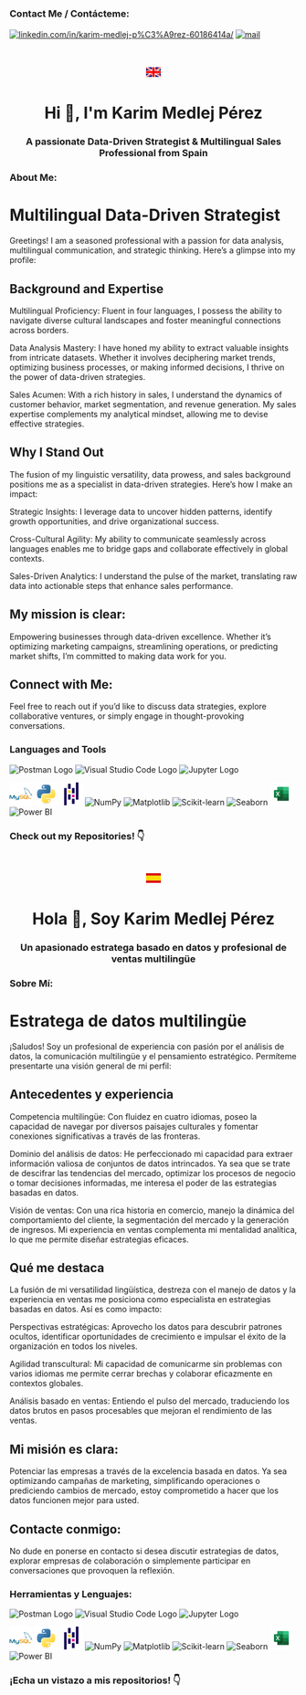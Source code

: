 

<h3 align="left">Contact Me / Contácteme:</h3>
<p align="left">
<a href="https://www.linkedin.com/in/karim-medlej/" rel="nofollow"><img align="center" src="https://www.vectorlogo.zone/logos/linkedin/linkedin-icon.svg" alt="linkedin.com/in/karim-medlej-p%C3%A9rez-60186414a/" height="30" width="40" style="max-width: 100%;"></a> 
<a href="mailto:karim.medlej.perez@gmail.com?Subject=Hola%20Karim%20nos%20gustaría%20conocerte"><img align="center" src="https://www.vectorlogo.zone/logos/gmail/gmail-icon.svg" height="35" width="35px" alt="mail" style="max-width: 100%;"></a>
</p>

<h1 align="center">
<img src="https://github.com/Karim-Medlej/Karim-Medlej/blob/main/gb.jpg" width="5%" height="5%">
</h1>

<h1 align="center">Hi 👋, I'm Karim Medlej Pérez</h1>
<h3 align="center">A passionate Data-Driven Strategist & Multilingual Sales Professional from Spain</h3>

<h3 align="left">About Me:</h3>
<p align="left">


# Multilingual Data-Driven Strategist
Greetings! I am a seasoned professional with a passion for data analysis, multilingual communication, and strategic thinking. Here’s a glimpse into my profile:

## Background and Expertise
Multilingual Proficiency: Fluent in four languages, I possess the ability to navigate diverse cultural landscapes and foster meaningful connections across borders.

Data Analysis Mastery: I have honed my ability to extract valuable insights from intricate datasets. Whether it involves deciphering market trends, optimizing business processes, or making informed decisions, I thrive on the power of data-driven strategies.

Sales Acumen: With a rich history in sales, I understand the dynamics of customer behavior, market segmentation, and revenue generation. My sales expertise complements my analytical mindset, allowing me to devise effective strategies.

## Why I Stand Out
The fusion of my linguistic versatility, data prowess, and sales background positions me as a specialist in data-driven strategies. Here’s how I make an impact:

Strategic Insights: I leverage data to uncover hidden patterns, identify growth opportunities, and drive organizational success.

Cross-Cultural Agility: My ability to communicate seamlessly across languages enables me to bridge gaps and collaborate effectively in global contexts.

Sales-Driven Analytics: I understand the pulse of the market, translating raw data into actionable steps that enhance sales performance.

## My mission is clear: 
Empowering businesses through data-driven excellence. Whether it’s optimizing marketing campaigns, streamlining operations, or predicting market shifts, I’m committed to making data work for you.

## Connect with Me:
Feel free to reach out if you’d like to discuss data strategies, explore collaborative ventures, or simply engage in thought-provoking conversations.

<h3 align="left">Languages and Tools</h3>
<p align="left">
  <img src="https://www.vectorlogo.zone/logos/getpostman/getpostman-icon.svg" alt="Postman Logo" width="40" height="40"/>
  <img src="https://www.vectorlogo.zone/logos/visualstudio_code/visualstudio_code-ar21.svg" alt="Visual Studio Code Logo" width="90" height="40" style="max-width: 100%;"/>
  <img src="https://upload.wikimedia.org/wikipedia/commons/3/38/Jupyter_logo.svg" alt="Jupyter Logo" width="40" height="40"/>
</p>
<div class="images">
  <img src="https://raw.githubusercontent.com/devicons/devicon/master/icons/mysql/mysql-original-wordmark.svg" alt="MySQL" width="40" height="40" style="max-width: 100%; display: inline-block;">
  <img src="https://raw.githubusercontent.com/devicons/devicon/master/icons/python/python-original.svg" alt="Python" width="40" height="40" style="max-width: 100%; display: inline-block;">
  <img src="https://raw.githubusercontent.com/devicons/devicon/2ae2a900d2f041da66e950e4d48052658d850630/icons/pandas/pandas-original.svg" alt="Pandas" width="40" height="40" style="max-width: 100%;">
  <img src="https://upload.wikimedia.org/wikipedia/commons/6/67/Numpy-svgrepo-com.svg?uselang=es" alt="NumPy" width="40" height="40" style="max-width: 100%;">
  <img src="https://matplotlib.org/_static/logo2.svg" alt="Matplotlib" width="90" height="40" style="max-width: 100%;">
  <img src="https://upload.wikimedia.org/wikipedia/commons/0/05/Scikit_learn_logo_small.svg" alt="Scikit-learn" width="60" height="40" style="max-width: 100%;">
  <img src="https://seaborn.pydata.org/_images/logo-mark-lightbg.svg" alt="Seaborn" width="40" height="40" style="max-width: 100%;">
  <img src="https://github.com/Karim-Medlej/Karim-Medlej/blob/main/excel logo.png" width="40" height="40">
  <img src="https://upload.wikimedia.org/wikipedia/commons/c/cf/New_Power_BI_Logo.svg" alt="Power BI" width="40" height="40" style="max-width: 100%;">
</div>


### Check out my Repositories! 👇


<h1 align="center">
<img src="https://github.com/Karim-Medlej/Karim-Medlej/blob/main/esp.jpg" width="5%" height="5%">
</h1>

<h1 align="center">Hola 👋, Soy Karim Medlej Pérez</h1>
<h3 align="center">Un apasionado estratega basado en datos y profesional de ventas multilingüe</h3>

<h3 align="left">Sobre Mí:</h3>
<p align="left">


# Estratega de datos multilingüe
¡Saludos! Soy un profesional de experiencia con pasión por el análisis de datos, la comunicación multilingüe y el pensamiento estratégico. Permíteme presentarte una visión general de mi perfil:

## Antecedentes y experiencia
Competencia multilingüe: Con fluidez en cuatro idiomas, poseo la capacidad de navegar por diversos paisajes culturales y fomentar conexiones significativas a través de las fronteras.

Dominio del análisis de datos: He perfeccionado mi capacidad para extraer información valiosa de conjuntos de datos intrincados. Ya sea que se trate de descifrar las tendencias del mercado, optimizar los procesos de negocio o tomar decisiones informadas, me interesa el poder de las estrategias basadas en datos.

Visión de ventas: Con una rica historia en comercio, manejo la dinámica del comportamiento del cliente, la segmentación del mercado y la generación de ingresos. Mi experiencia en ventas complementa mi mentalidad analítica, lo que me permite diseñar estrategias eficaces.

## Qué me destaca
La fusión de mi versatilidad lingüística, destreza con el manejo de datos y la experiencia en ventas me posiciona como especialista en estrategias basadas en datos. Así es como impacto:

Perspectivas estratégicas: Aprovecho los datos para descubrir patrones ocultos, identificar oportunidades de crecimiento e impulsar el éxito de la organización en todos los niveles.

Agilidad transcultural: Mi capacidad de comunicarme sin problemas con varios idiomas me permite cerrar brechas y colaborar eficazmente en contextos globales.

Análisis basado en ventas: Entiendo el pulso del mercado, traduciendo los datos brutos en pasos procesables que mejoran el rendimiento de las ventas.

## Mi misión es clara: 
Potenciar las empresas a través de la excelencia basada en datos. Ya sea optimizando campañas de marketing, simplificando operaciones o prediciendo cambios de mercado, estoy comprometido a hacer que los datos funcionen mejor para usted.

## Contacte conmigo:
No dude en ponerse en contacto si desea discutir estrategias de datos, explorar empresas de colaboración o simplemente participar en conversaciones que provoquen la reflexión.

<h3 align="left">Herramientas y Lenguajes:</h3>
<p align="left">
  <img src="https://www.vectorlogo.zone/logos/getpostman/getpostman-icon.svg" alt="Postman Logo" width="40" height="40"/>
  <img src="https://www.vectorlogo.zone/logos/visualstudio_code/visualstudio_code-ar21.svg" alt="Visual Studio Code Logo" width="90" height="40" style="max-width: 100%;"/>
  <img src="https://upload.wikimedia.org/wikipedia/commons/3/38/Jupyter_logo.svg" alt="Jupyter Logo" width="40" height="40"/>
</p>
<div class="images">
  <img src="https://raw.githubusercontent.com/devicons/devicon/master/icons/mysql/mysql-original-wordmark.svg" alt="MySQL" width="40" height="40" style="max-width: 100%; display: inline-block;">
  <img src="https://raw.githubusercontent.com/devicons/devicon/master/icons/python/python-original.svg" alt="Python" width="40" height="40" style="max-width: 100%; display: inline-block;">
  <img src="https://raw.githubusercontent.com/devicons/devicon/2ae2a900d2f041da66e950e4d48052658d850630/icons/pandas/pandas-original.svg" alt="Pandas" width="40" height="40" style="max-width: 100%;">
  <img src="https://upload.wikimedia.org/wikipedia/commons/6/67/Numpy-svgrepo-com.svg?uselang=es" alt="NumPy" width="40" height="40" style="max-width: 100%;">
  <img src="https://matplotlib.org/_static/logo2.svg" alt="Matplotlib" width="90" height="40" style="max-width: 100%;">
  <img src="https://upload.wikimedia.org/wikipedia/commons/0/05/Scikit_learn_logo_small.svg" alt="Scikit-learn" width="60" height="40" style="max-width: 100%;">
  <img src="https://seaborn.pydata.org/_images/logo-mark-lightbg.svg" alt="Seaborn" width="40" height="40" style="max-width: 100%;">
  <img src="https://github.com/Karim-Medlej/Karim-Medlej/blob/main/excel logo.png" width="40" height="40">
  <img src="https://upload.wikimedia.org/wikipedia/commons/c/cf/New_Power_BI_Logo.svg" alt="Power BI" width="40" height="40" style="max-width: 100%;">
</div>


### ¡Echa un vistazo a mis repositorios! 👇
